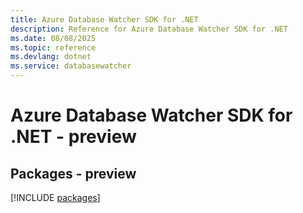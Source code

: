```yaml
---
title: Azure Database Watcher SDK for .NET
description: Reference for Azure Database Watcher SDK for .NET
ms.date: 08/08/2025
ms.topic: reference
ms.devlang: dotnet
ms.service: databasewatcher
---
```

# Azure Database Watcher SDK for .NET - preview
## Packages - preview
[!INCLUDE [packages](database-watcher-index.md)]